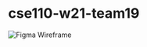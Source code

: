# cse110-w21-team19

![Figma Wireframe](https://www.figma.com/file/3kXKTSKZwxZnngeiBlVnzp/Wireframes?node-id=0%3A1)
